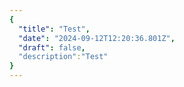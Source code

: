 ```yaml
---
{
  "title": "Test",
  "date": "2024-09-12T12:20:36.801Z",
  "draft": false,
  "description":"Test"
}
---
```

        